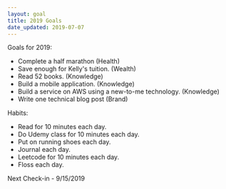 ```yaml
---
layout: goal
title: 2019 Goals
date_updated: 2019-07-07
---
```


Goals for 2019:
- Complete a half marathon (Health)
- Save enough for Kelly's tuition. (Wealth)
- Read 52 books. (Knowledge)
- Build a mobile application. (Knowledge)
- Build a service on AWS using a new-to-me technology. (Knowledge)
- Write one technical blog post (Brand)

Habits:
- Read for 10 minutes each day.
- Do Udemy class for 10 minutes each day.
- Put on running shoes each day.
- Journal each day.
- Leetcode for 10 minutes each day.
- Floss each day.

Next Check-in - 9/15/2019
